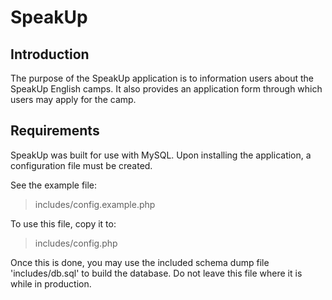 # SpeakUp


## Introduction

The purpose of the SpeakUp application is to information users about the SpeakUp English camps.  It also provides an application form through which users may apply for the camp.


## Requirements

SpeakUp was built for use with MySQL.  Upon installing the application, a configuration file must be created.

See the example file:
> includes/config.example.php

To use this file, copy it to:
> includes/config.php

Once this is done, you may use the included schema dump file 'includes/db.sql' to build the database.  Do not leave this file where it is while in production.